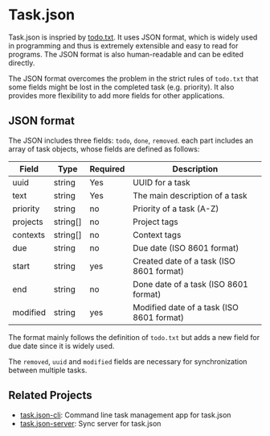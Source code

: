 # Task.json

Task.json is inspried by [todo.txt](https://github.com/todotxt/todo.txt).
It uses JSON format, which is widely used in programming and thus is extremely extensible and easy to read for programs.
The JSON format is also human-readable and can be edited directly.

The JSON format overcomes the problem in the strict rules of `todo.txt` that some fields might be lost in the completed task (e.g. priority).
It also provides more flexibility to add more fields for other applications.


## JSON format

The JSON includes three fields: `todo`, `done`, `removed`.
each part includes an array of task objects,
whose fields are defined as follows:

| Field    | Type    | Required | Description |
| -------- | ------- | -------- | --------------- |
| uuid | string | Yes | UUID for a task |
| text     | string  | Yes | The main description of a task |
| priority | string | no | Priority of a task (A-Z) |
| projects | string[] | no | Project tags |
| contexts | string[] | no | Context tags |
| due | string | no | Due date (ISO 8601 format) |
| start | string | yes | Created date of a task (ISO 8601 format) |
| end | string | no | Done date of a task (ISO 8601 format) |
| modified | string | yes | Modified date of a task (ISO 8601 format) |

The format mainly follows the definition of `todo.txt`
but adds a new field for due date since it is widely used.

The `removed`, `uuid` and `modified` fields are necessary for synchronization between multiple tasks.

## Related Projects

* [task.json-cli](https://github.com/DCsunset/task.json-cli): Command line task management app for task.json
* [task.json-server](https://github.com/DCsunset/task.json-server): Sync server for task.json
